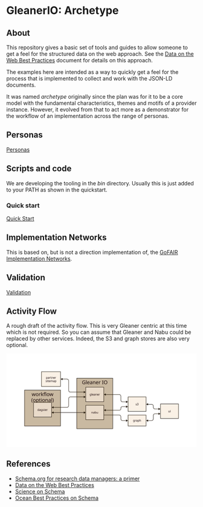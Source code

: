 # GleanerIO: Archetype

## About

This repository gives a basic set of tools and guides to allow someone to
get a feel for the structured data on the web approach. See the
[Data on the Web Best Practices](https://www.w3.org/TR/dwbp/) document for
details on this approach.

The examples here are intended as a way to quickly get a feel for the process
that is implemented to collect and work with the JSON-LD documents.

It was named _archetype_ originally since the plan was for it to be a core model 
with the fundamental characteristics, themes and motifs of a provider instance. 
However, it evolved from that to act more as a demonstrator for the workflow 
of an implementation across the range of personas. 

## Personas

[Personas](./personas/README.md)

## Scripts and code

We are developing the tooling in the _bin_ directory. 
Usually this is just added to your PATH as shown in the quickstart.

### Quick start

[Quick Start](./docs/quickstart.md)


## Implementation Networks

This is based on, but is not a direction implementation of, 
the [GoFAIR Implementation Networks](https://www.go-fair.org/implementation-networks/).

## Validation

[Validation](./docs/validation.md)


## Activity Flow

A rough draft of the activity flow.  This is very Gleaner centric at this time which is not
required. So you can assume that Gleaner and Nabu could be replaced by other services.  Indeed,
the S3 and graph stores are also very optional.  

![relations](./docs/images/activityFlow.svg)

## References

* [Schema.org for research data managers: a primer](https://www.inderscienceonline.com/doi/10.1504/IJBDM.2022.128449)
* [Data on the Web Best Practices](https://www.w3.org/TR/dwbp/)
* [Science on Schema](https://github.com/ESIPFed/science-on-schema.org//)
* [Ocean Best Practices on Schema](https://github.com/adamml/ocean-best-practices-on-schema)


